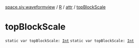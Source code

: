 [space.siy.waveformview](../../index.md) / [R](../index.md) / [attr](index.md) / [topBlockScale](./top-block-scale.md)

# topBlockScale

`static var topBlockScale: `[`Int`](https://kotlinlang.org/api/latest/jvm/stdlib/kotlin/-int/index.html)
`static var topBlockScale: `[`Int`](https://kotlinlang.org/api/latest/jvm/stdlib/kotlin/-int/index.html)